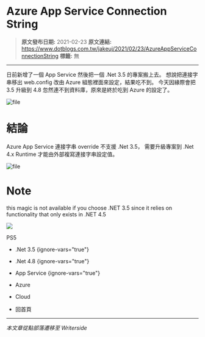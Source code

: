 # Azure App Service Connection String

> **原文發布日期:** 2021-02-23
> **原文連結:** https://www.dotblogs.com.tw/jakeuj/2021/02/23/AzureAppServiceConnectionString
> **標籤:** 無

---

日前新增了一個 App Service 然後把一個 .Net 3.5 的專案搬上去。
想說把連接字串移出 web.config 改由 Azure 組態裡面來設定，結果吃不到。
今天因緣際會把 3.5 升級到 4.8 忽然連不到資料庫，原來是終於吃到 Azure 的設定了。

![file](https://dotblogsfile.blob.core.windows.net/user/jakeuj/6bf23d11-9482-4778-a5b5-9ea06e7779e3/1614050835.png)

# 結論

Azure App Service 連接字串 override 不支援 .Net 3.5，
需要升級專案到 .Net 4.x Runtime 才能由外部複寫連接字串設定值。

![file](https://dotblogsfile.blob.core.windows.net/user/jakeuj/6bf23d11-9482-4778-a5b5-9ea06e7779e3/1614050817.png)

# Note

this magic is not available if you choose .NET 3.5 since it relies on functionality that only exists in .NET 4.5

![](https://card.psnprofiles.com/1/jakeuj.png)

PS5

* .Net 3.5
{ignore-vars="true"}
* .Net 4.8
{ignore-vars="true"}
* App Service
{ignore-vars="true"}
* Azure
* Cloud

* 回首頁

---

*本文章從點部落遷移至 Writerside*
